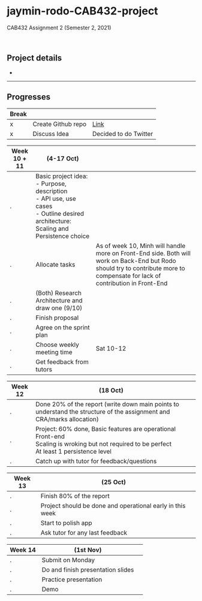 # jaymin-rodo-CAB432-project

CAB432 Assignment 2 (Semester 2, 2021)

<br>

## Project details
- 



---

## **Progresses**

| Break |                    |                       |
| ----- | ------------------ | --------------------- |
| x     | Create Github repo | [Link](https://github.com/rodonguyen/jaymin-rodo-CAB432-project)
| x     | Discuss Idea       | Decided to do Twitter |

| Week 10 + 11 | (4-17 Oct)                           |     |
| ------------ | ------------------------------------ | --- |
| .            | Basic project idea: <br> - Purpose, description <br> - API use, use cases <br> - Outline desired architecture: Scaling and Persistence choice  |
| .            | Allocate tasks | As of week 10, Minh will handle more on Front-End side. Both will work on Back-End but Rodo should try to contribute more to compensate for lack of contribution in Front-End
| .            | (Both) Research Architecture and draw one (9/10) |
| .            | Finish proposal  | 
| .            | Agree on the sprint plan    |
| .            | Choose weekly meeting time  | Sat 10-12
| .            | Get feedback from tutors    |

| Week 12 | (18 Oct)                                                                                                               |     |
| ------- | ---------------------------------------------------------------------------------------------------------------------- | --- |
| .       | Done 20% of the report (write down main points to understand the structure of the assignment and CRA/marks allocation) |
| .       | Project: 60% done, Basic features are operational  <br> Front-end  <br> Scaling is wroking but not required to be perfect  <br>  At least 1 persistence level          |
| .       | Catch up with tutor for feedback/questions                                                                             |

| Week 13 | (25 Oct)                                  |     |
| ------- | ----------------------------------------- | --- |
| .       | Finish 80% of the report                  |
| .       | Project should be done and operational early in this week  |
| .       | Start to polish app                       |
| .       | Ask tutor for any last feedback           |

| Week 14 | (1st Nov)                         |     |
| ------- | --------------------------------- | --- |
| .       | Submit on Monday                  |
| .       | Do and finish presentation slides |
| .       | Practice presentation             |
| .       | Demo                              |
